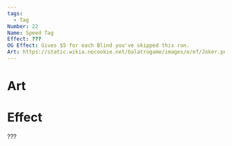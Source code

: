 ```yaml
---
tags:
  - Tag
Number: 22
Name: Speed Tag
Effect: ???
OG Effect: Gives $5 for each Blind you've skipped this run.
Art: https://static.wikia.nocookie.net/balatrogame/images/e/ef/Joker.png/revision/latest?cb=20230925003651
---
```

# Art
# Effect
???